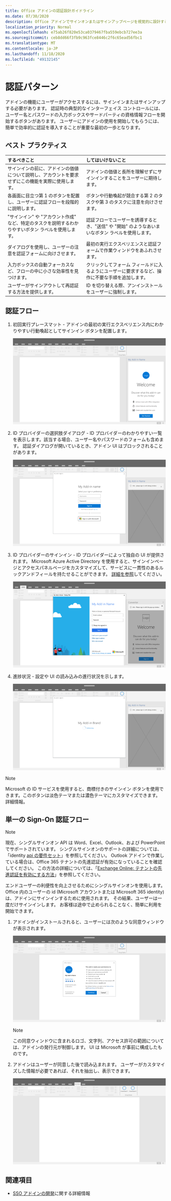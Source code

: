 ```yaml
---
title: Office アドインの認証設計ガイドライン
ms.date: 07/30/2020
description: Office アドインでサインオンまたはサインアップページを視覚的に設計する方法について説明します。
localization_priority: Normal
ms.openlocfilehash: e75ab26f820e53ca0379467fba559ebcb727ee3a
ms.sourcegitcommit: ceb8dd66f3fb9c963fce8446c2f6c65ead56fbc1
ms.translationtype: MT
ms.contentlocale: ja-JP
ms.lasthandoff: 11/18/2020
ms.locfileid: "49132145"
---
```

# <a name="authentication-patterns"></a>認証パターン

アドインの機能にユーザーがアクセスするには、サインインまたはサインアップする必要があります。 認証時の典型的なインターフェイス コントロールには、ユーザー名とパスワードの入力ボックスやサードパーティの資格情報フローを開始するボタンがあります。 ユーザーにアドインの使用を開始してもらうには、簡単で効率的に認証を導入することが重要な最初の一歩となります。

## <a name="best-practices"></a>ベスト プラクティス

|するべきこと|してはいけないこと|
|:----|:----|
|サインインの前に、アドインの価値について説明し、アカウントを要求せずにこの機能を実際に使用します。 |アドインの価値と長所を理解せずにサインインすることをユーザーに期待します。|
|各画面に目立つ第 1 のボタンを配置し、ユーザーに認証フローを段階的に説明します。 |ボタンや行動喚起が競合する第 2 のタスクや第 3 のタスクに注意を向けさせます。|
|"サインイン" や "アカウント作成" など、特定のタスクを説明するわかりやすいボタン ラベルを使用します。 |認証フローでユーザーを誘導するとき、"送信" や "開始" のようなあいまいなボタン ラベルを使用します。|
|ダイアログを使用し、ユーザーの注意を認証フォームに向けさせます。 |最初の実行エクスペリエンスと認証フォームで作業ウィンドウをあふれさせます。|
|入力ボックスの自動フォーカスなど、フローの中に小さな効率性を見つけます。 |クリックしてフォーム フィールドに入るようにユーザーに要求するなど、操作に不要な手順を追加します。|
|ユーザーがサインアウトして再認証する方法を提供します。 |ID を切り替える際、アンインストールをユーザーに強制します。|

## <a name="authentication-flow"></a>認証フロー

1. 初回実行プレースマット - アドインの最初の実行エクスペリエンス内にわかりやすい行動喚起としてサインイン ボタンを配置します。

    ![Office アプリケーションのアドイン作業ウィンドウを示すスクリーンショット](../images/add-in-fre-value-placemat.png)

1. ID プロバイダーの選択肢ダイアログ - ID プロバイダーのわかりやすい一覧を表示します。該当する場合、ユーザー名やパスワードのフォームも含めます。 認証ダイアログが開いているとき、アドイン UI はブロックされることがあります。

    ![Office アプリケーションの Id プロバイダーの選択肢ダイアログボックスを示すスクリーンショット](../images/add-in-auth-choices-dialog.png)

1. ID プロバイダーのサインイン - ID プロバイダーによって独自の UI が提供されます。 Microsoft Azure Active Directory を使用すると、サインインページとアクセスパネルページをカスタマイズして、サービスに一貫性のあるルックアンドフィールを持たせることができます。 [詳細を参照](/azure/active-directory/fundamentals/customize-branding)してください。

    ![Office アプリケーションの Id プロバイダーのサインインダイアログを示すスクリーンショット](../images/add-in-auth-identity-sign-in.png)

1. 進捗状況 - 設定や UI の読み込みの進行状況を示します。

    ![Office アプリケーションで進行状況インジケーターが表示されているダイアログを示すスクリーンショット](../images/add-in-auth-modal-interstitial.png)

> [!NOTE]
> Microsoft の ID サービスを使用すると、商標付きのサインイン ボタンを使用できます。このボタンは淡色テーマまたは濃色テーマにカスタマイズできます。 詳細情報。

## <a name="single-sign-on-authentication-flow"></a>単一の Sign-On 認証フロー

> [!NOTE]
> 現在、シングルサインオン API は Word、Excel、Outlook、および PowerPoint でサポートされています。 シングルサインオンのサポートの詳細については、「identity [api の要件セット](../reference/requirement-sets/identity-api-requirement-sets.md)」を参照してください。 Outlook アドインで作業している場合は、Office 365 テナントの先進認証が有効になっていることを確認してください。 この方法の詳細については、「[Exchange Online: テナントの先進認証を有効にする方法](https://social.technet.microsoft.com/wiki/contents/articles/32711.exchange-online-how-to-enable-your-tenant-for-modern-authentication.aspx)」を参照してください。

エンドユーザーの利便性を向上させるためにシングルサインオンを使用します。 Office 内のユーザーの id (Microsoft アカウントまたは Microsoft 365 identity) は、アドインにサインインするために使用されます。 その結果、ユーザーは一度だけサインインします。 お客様は途中で止められることなく、簡単に利用を開始できます。

1. アドインがインストールされると、ユーザーには次のような同意ウィンドウが表示されます。

    ![アドインのインストール時に Office アプリケーションの同意ウィンドウを示すスクリーンショット](../images/add-in-auth-SSO-consent-dialog.png)

    > [!NOTE]
    > この同意ウィンドウに含まれるロゴ、文字列、アクセス許可の範囲については、アドインの発行元が制御します。 UI は Microsoft が事前に構成したものです。

1. アドインはユーザーが同意した後で読み込まれます。 ユーザーがカスタマイズした情報が必要であれば、それを抽出し、表示できます。

    ![リボンにアドインボタンが表示されている Office アプリケーションを示すスクリーンショット](../images/add-in-ribbon.png)

## <a name="see-also"></a>関連項目

- [SSO アドインの開発](../develop/sso-in-office-add-ins.md)に関する詳細情報
